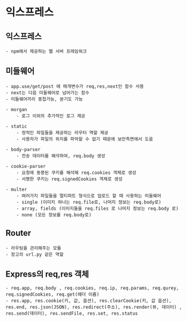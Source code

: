 # 익스프레스

## 익스프레스
    - npm에서 제공하는 웹 서버 프레임워크

## 미들웨어
    - app.use/get/post 에 매개변수가 req,res,next인 함수 사용
    - next는 다음 미들웨어로 넘어가는 함수
    - 미들웨어끼리 중첩가능, 분기도 가능

    - morgan
        - 로그 이외의 추가적인 로그 제공
    
    - static
        - 정적인 파일들을 제공하는 라우터 역할 제공
        - 사용자가 파일의 위치를 파악할 수 없기 때문에 보안측면에서 도움
    
    - body-parser
        - 전송 데이터를 해석하여, req.body 생성
    
    - cookie-parser
        - 요청에 동봉된 쿠키를 해석해 req.cookies 객체로 생성
        - 서명한 쿠키는 req.signedCookies 객체로 생성

    - multer
        - 여러가지 파일들을 멀티파트 형식으로 업로드 할 때 사용하는 미들웨어
        - single (이미지 하나는 req.file로, 나머지 정보는 req.body로)
        - array, fields (이미지들을 req.files 로 나머지 정보는 req.body 로)
        - none (모든 정보를 req.body로)

## Router
    - 라우팅을 관리해주는 모듈
    - 장고의 url.py 같은 역할

## Express의 req,res 객체
    - req.app, req.body , req.cookies, req.ip, req.params, req.qurey, req.signedCookies, req.get(헤더 이름)
    - res.app, res.cookie(키, 값, 옵션), res.clearCookie(키, 값 옵션), res.end, res.json(JSON), res.redirect(주소), res.render(뷰, 데이터) , res.send(데이터), res.sendFile, res.set, res.status
    